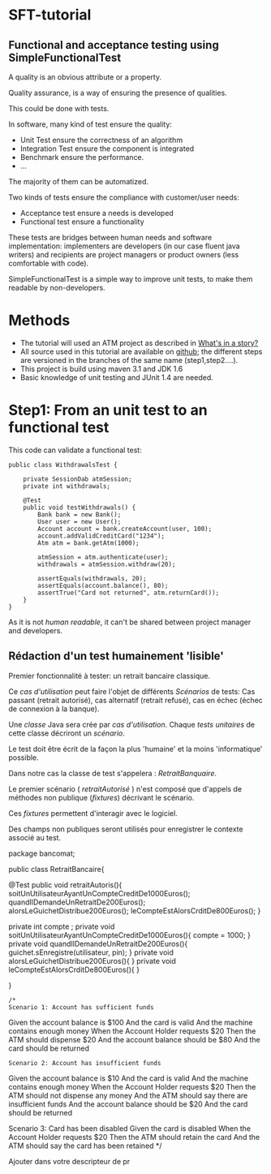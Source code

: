 # SFT-tutorial


## Functional and acceptance testing using SimpleFunctionalTest

A quality is an obvious attribute or a property.

Quality assurance, is a way of ensuring the presence of qualities.

This could be done with tests.

In software, many kind of test ensure the quality:

* Unit Test ensure the correctness of an algorithm
* Integration Test ensure the component is integrated
* Benchmark ensure the performance.
* ...

The majority of them can be automatized.

Two kinds of tests ensure the compliance with customer/user needs:

* Acceptance test ensure a needs is developed
* Functional test ensure a functionality

These tests are bridges between human needs and software implementation: implementers are developers (in our case fluent java writers) and recipients are project managers or product owners (less comfortable with code).


SimpleFunctionalTest is a simple way to improve unit tests, to make them readable by non-developers.


# Methods

* The tutorial will used an ATM project as described in [What's in a story?](http://dannorth.net/whats-in-a-story/)
* All source used in this tutorial are available on [github](https://github.com/slezier/SFT-tutoriel); the different steps are versioned in the branches of the same name (step1,step2....).
* This project is build using maven 3.1 and JDK 1.6
* Basic knowledge of unit testing and JUnit 1.4 are needed.

# Step1: From an unit test to an functional test

This code can validate a functional test:

    public class WithdrawalsTest {

        private SessionDab atmSession;
        private int withdrawals;

        @Test
        public void testWithdrawals() {
            Bank bank = new Bank();
            User user = new User();
            Account account = bank.createAccount(user, 100);
            account.addValidCreditCard("1234");
            Atm atm = bank.getAtm(1000);

            atmSession = atm.authenticate(user);
            withdrawals = atmSession.withdraw(20);

            assertEquals(withdrawals, 20);
            assertEquals(account.balance(), 80);
            assertTrue("Card not returned", atm.returnCard());
        }
    }

As it is not _human readable_, it can't be shared between project manager and developers.


##  R&eacute;daction d'un test humainement 'lisible'

 Premier fonctionnalit&eacute; &agrave; tester: un retrait bancaire classique.
 
 Ce _cas d'utilisation_ peut faire l'objet de diff&eacute;rents _Sc&eacute;narios_ de tests: Cas passant (retrait autoris&eacute;), cas alternatif (retrait refus&eacute;), cas en &eacute;chec (&eacute;chec de connexion &agrave; la banque).

 Une _classe_ Java sera cr&eacute;e par _cas d'utilisation_. 
 Chaque _tests unitaires_ de cette classe d&eacute;criront un _sc&eacute;nario_.
 
 Le test doit être &eacute;crit de la façon la plus 'humaine' et la moins 'informatique' possible.

 Dans notre cas la classe de test s'appelera : _RetraitBanquaire_.
 
 Le premier sc&eacute;nario ( _retraitAutoris&eacute;_ ) n'est compos&eacute; que d'appels de m&eacute;thodes non publique (_fixtures_) d&eacute;crivant le sc&eacute;nario.
 
 Ces _fixtures_ permettent d'interagir avec le logiciel.
 
 Des champs non publiques seront utilis&eacute;s pour enregistrer le contexte associ&eacute; au test.

package bancomat;


public class RetraitBancaire{

  @Test
  public void retraitAutoris(){
    soitUnUtilisateurAyantUnCompteCreditDe1000Euros();
    quandIlDemandeUnRetraitDe200Euros();
    alorsLeGuichetDistribue200Euros();
    leCompteEstAlorsCrditDe800Euros();
  }

  private int compte ;
  private void soitUnUtilisateurAyantUnCompteCreditDe1000Euros(){
    compte = 1000;
  }
  private void quandIlDemandeUnRetraitDe200Euros(){
	guichet.sEnregistre(utilisateur, pin);
  }
  private void alorsLeGuichetDistribue200Euros(){
  }
  private void leCompteEstAlorsCrditDe800Euros(){
  }


}
  
  

    /*
    Scenario 1: Account has sufficient funds
Given the account balance is \$100
 And the card is valid
 And the machine contains enough money
When the Account Holder requests \$20
Then the ATM should dispense \$20
 And the account balance should be \$80
 And the card should be returned

    Scenario 2: Account has insufficient funds
Given the account balance is \$10
 And the card is valid
 And the machine contains enough money
When the Account Holder requests \$20
Then the ATM should not dispense any money
 And the ATM should say there are insufficient funds
 And the account balance should be \$20
 And the card should be returned

Scenario 3: Card has been disabled
Given the card is disabled
When the Account Holder requests \$20
Then the ATM should retain the card
And the ATM should say the card has been retained
     */

  Ajouter dans votre descripteur de pr